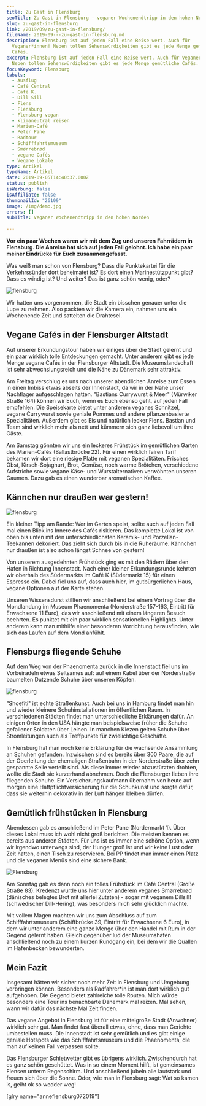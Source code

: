 ```yaml
---
title: Zu Gast in Flensburg
seoTitle: Zu Gast in Flensburg - veganer Wochenendtripp in den hohen Norden
slug: zu-gast-in-flensburg
link: /2019/09/zu-gast-in-flensburg/
fileName: 2019-09---zu-gast-in-flensburg.md
description: Flensburg ist auf jeden Fall eine Reise wert. Auch für
  Veganer*innen! Neben tollen Sehenswürdigkeiten gibt es jede Menge gemütliche
  Cafés.
excerpt: Flensburg ist auf jeden Fall eine Reise wert. Auch für Veganer*innen!
  Neben tollen Sehenswürdigkeiten gibt es jede Menge gemütliche Cafés.
focusKeyword: Flensburg
labels:
  - Ausflug
  - Café Central
  - Café K.
  - Dill Sill
  - Flens
  - Flensburg
  - Flensburg vegan
  - klimaneutral reisen
  - Marien-Café
  - Peter Pane
  - Radtour
  - Schifffahrtsmuseum
  - Smørrebrød
  - vegane Cafés
  - Vegane Lokale
type: Artikel
typeName: Artikel
date: 2019-09-05T14:40:37.000Z
status: publish
isWerbung: false
isAffiliate: false
thumbnailId: "26109"
image: /img/demo.jpg
errors: []
subTitle: Veganer Wochenendtripp in den hohen Norden
  
---
```


**Vor ein paar Wochen waren wir mit dem Zug und unseren Fahrrädern in Flensburg.
Die Anreise hat sich auf jeden Fall gelohnt. Ich habe ein paar meiner Eindrücke
für Euch zusammengefasst.**

Was weiß man schon von Flensburg? Dass die Punktekartei für die Verkehrssünder
dort beheimatet ist? Es dort einen Marinestützpunkt gibt? Dass es windig ist?
Und weiter? Das ist ganz schön wenig, oder?

![flensburg](http://cardamonchai.com/wp-content/uploads/2019/09/fruehstück-flensburg-400x533.jpg "Geniales veganes Frühstück im Marien-Café")

Wir hatten uns vorgenommen, die Stadt ein bisschen genauer unter die Lupe zu
nehmen. Also packten wir die Kamera ein, nahmen uns ein Wochenende Zeit und
sattelten die Drahtesel.

## Vegane Cafés in der Flensburger Altstadt

Auf unserer Erkundungstour haben wir einiges über die Stadt gelernt und ein paar
wirklich tolle Entdeckungen gemacht. Unter anderem gibt es jede Menge vegane
Cafés in der Flensburger Altstadt. Die Museumslandschaft ist sehr
abwechslungsreich und die Nähe zu Dänemark sehr attraktiv.

Am Freitag verschlug es uns nach unserer abendlichen Anreise zum Essen in einen
Imbiss etwas abseits der Innenstadt, da wir in der Nähe unser Nachtlager
aufgeschlagen hatten. "Bastians Currywurst &amp; Meer" (Mürwiker Straße 164)
können wir Euch, wenn es Euch ebenso geht, auf jeden Fall empfehlen. Die
Speisekarte bietet unter anderem veganes Schnitzel, vegane Currywurst sowie
geniale Pommes und andere pflanzenbasierte Spezialitäten. Außerdem gibt es Eis
und natürlich lecker Flens. Bastian und Team sind wirklich mehr als nett und
kümmern sich ganz liebevoll um ihre Gäste.

Am Samstag gönnten wir uns ein leckeres Frühstück im gemütlichen Garten des
Marien-Cafés (Ballastbrücke 22). Für einen wirklich fairen Tarif bekamen wir
dort eine riesige Platte mit veganen Spezialitäten. Frisches Obst,
Kirsch-Sojaghurt, Brot, Gemüse, noch warme Brötchen, verschiedene Aufstriche
sowie vegane Käse- und Wurstalternativen verwöhnten unseren Gaumen. Dazu gab es
einen wunderbar aromatischen Kaffee.

## Kännchen nur draußen war gestern!

![flensburg](http://cardamonchai.com/wp-content/uploads/2019/09/tekannen-flensburg-400x533.jpg "Tolle Teekannen")

Ein kleiner Tipp am Rande: Wer im Garten speist, sollte auch auf jeden Fall mal
einen Blick ins Innere des Cafés riskieren. Das komplette Lokal ist von oben bis
unten mit den unterschiedlichsten Keramik- und Porzellan-Teekannen dekoriert.
Das zieht sich durch bis in die Ruheräume. Kännchen nur draußen ist also schon
längst Schnee von gestern!

Von unserem ausgedehnten Frühstück ging es mit den Rädern über den Hafen in
Richtung Innenstadt. Nach einer kleiner Erkundungsrunde kehrten wir oberhalb des
Südermarkts im Café K (Südermarkt 15) für einen Espresso ein. Dabei fiel uns
auf, dass auch hier, im gutbürgerlichen Haus, vegane Optionen auf der Karte
stehen.

Unseren Wissensdurst stillten wir anschließend bei einem Vortrag über die
Mondlandung im Museum Phaenomenta (Norderstraße 157-163, Eintritt für Erwachsene
11 Euro), das wir anschließend mit einem längeren Besuch beehrten. Es punktet
mit ein paar wirklich sensationellen Highlights. Unter anderem kann man mithilfe
einer besonderen Vorrichtung herausfinden, wie sich das Laufen auf dem Mond
anfühlt.

## Flensburgs fliegende Schuhe

Auf dem Weg von der Phaenomenta zurück in die Innenstadt fiel uns im
Vorbeiradeln etwas Seltsames auf: auf einem Kabel über der Norderstraße
baumelten Dutzende Schuhe über unseren Köpfen.

![flensburg](http://cardamonchai.com/wp-content/uploads/2019/09/schuhe-flensburg-400x533.jpg "Luftige Schuhe")

"Shoefiti" ist echte Straßenkunst. Auch bei uns in Hamburg findet man hin und
wieder kleinere Schuhinstallationen im öffentlichen Raum. In verschiedenen
Städten findet man unterschiedliche Erklärungen dafür. An einigen Orten in den
USA hängte man beispielsweise früher die Schuhe gefallener Soldaten über Leinen.
In manchen Kiezen gelten Schuhe über Stromleitungen auch als Treffpunkte für
zwielichtige Geschäfte.

In Flensburg hat man noch keine Erklärung für die wachsende Ansammlung an
Schuhen gefunden. Inzwischen sind es bereits über 300 Paare, die auf der
Oberleitung der ehemaligen Straßenbahn in der Norderstraße über zehn gespannte
Seile verteilt sind. Als diese immer wieder abzustürzten drohten, wollte die
Stadt sie kurzerhand abnehmen. Doch die Flensburger lieben ihre fliegenden
Schuhe. Ein Versicherungskaufmann übernahm von heute auf morgen eine
Haftpflichtversicherung für die Schuhkunst und sorgte dafür, dass sie weiterhin
dekorativ in der Luft hängen bleiben dürfen.

## Gemütlich frühstücken in Flensburg

Abendessen gab es anschließend im Peter Pane (Nordermarkt 1). Über dieses Lokal
muss ich wohl nicht groß berichten. Die meisten kennen es bereits aus anderen
Städten. Für uns ist es immer eine schöne Option, wenn wir irgendwo unterwegs
sind, der Hunger groß ist und wir keine Lust oder Zeit hatten, einen Tisch zu
reservieren. Bei PP findet man immer einen Platz und die veganen Menüs sind eine
sichere Bank.

![Flensburg](http://cardamonchai.com/wp-content/uploads/2019/09/tau-flensburg-400x533.jpg "Armdickes Tau im Schifffahrtsmuseum")

Am Sonntag gab es dann noch ein tolles Frühstück im Café Central (Große Straße
83). Kredenzt wurde uns hier unter anderem veganes Smørrebrød (dänisches
belegtes Brot mit allerlei Zutaten) - sogar mit veganem Dillsill! (schwedischer
Dill-Hering), was besonders mich sehr glücklich machte.

Mit vollem Magen machten wir uns zum Abschluss auf zum Schifffahrtsmuseum
(Schiffbrücke 39, Eintritt für Erwachsene 6 Euro), in dem wir unter anderem eine
ganze Menge über den Handel mit Rum in der Gegend gelernt haben. Gleich
gegenüber lud der Museumshafen anschließend noch zu einem kurzen Rundgang ein,
bei dem wir die Quallen im Hafenbecken bewunderten.

## Mein Fazit

Insgesamt hätten wir sicher noch mehr Zeit in Flensburg und Umgebung verbringen
können. Besonders als Radfahrer\*in ist man dort wirklich gut aufgehoben. Die
Gegend bietet zahlreiche tolle Routen. Mich würde besonders eine Tour ins
benachbarte Dänemark mal reizen. Mal sehen, wann wir dafür das nächste Mal Zeit
finden.

Das vegane Angebot in Flensburg ist für eine mittelgroße Stadt (Anwohner)
wirklich sehr gut. Man findet fast überall etwas, ohne, dass man Gerichte
umbestellen muss. Die Innenstadt ist sehr gemütlich und es gibt einige geniale
Hotspots wie das Schifffahrtsmuseum und die Phaenomenta, die man auf keinen Fall
verpassen sollte.

Das Flensburger Schietwetter gibt es übrigens wirklich. Zwischendurch hat es
ganz schön geschüttet. Was in so einem Moment hilft, ist gemeinsames Flensen
unterm Regenschirm. Und anschließend jubeln alle lautstark und freuen sich über
die Sonne. Oder, wie man in Flensburg sagt: Wat so kamen is, geiht ok so wedder
weg!

[glry name="anneflensburg072019"]

  
